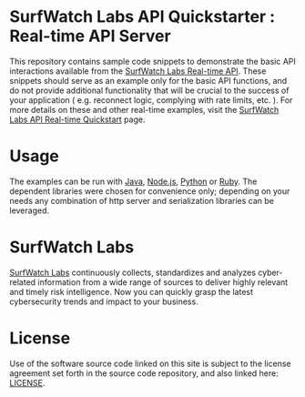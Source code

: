 SurfWatch Labs API Quickstarter : Real-time API Server
==========================

This repository contains sample code snippets to demonstrate the basic API interactions available from the [SurfWatch Labs Real-time API](https://www.surfwatchlabs.com/surfwatch-analytics-api).  These snippets should serve as an example only for the basic API functions, and do not provide additional functionality that will be crucial to the success of your application ( e.g. reconnect logic, complying with rate limits, etc. ).  For more details on these and other real-time examples, visit the [SurfWatch Labs API Real-time Quickstart](https://www.surfwatchlabs.com/tech-docs/quick-start/realtime) page.

Usage
=====

The examples can be run with [Java](http://www.oracle.com/technetwork/java/javase/downloads/index.html), [Node.js](http://nodejs.org/), [Python](https://wiki.python.org/moin/BeginnersGuide/Download) or [Ruby](https://www.ruby-lang.org/en/installation/).  The dependent libraries were chosen for convenience only; depending on your needs any combination of http server and serialization libraries can be leveraged.

SurfWatch Labs
==========

[SurfWatch Labs](https://www.surfwatchlabs.com/) continuously collects, standardizes and analyzes cyber-related information from a wide range of sources to deliver highly relevant and timely risk intelligence. Now you can quickly grasp the latest cybersecurity trends and impact to your business.

License
=======

Use of the software source code linked on this site is subject to the license agreement set forth in the source code repository, and also linked here: [LICENSE](https://github.com/surfwatchlabs/quickstart-realtime-api-server/blob/master/LICENSE).
